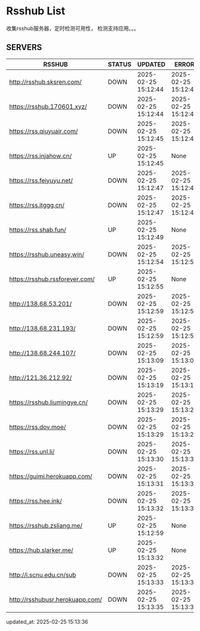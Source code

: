 # Rsshub List

收集rsshub服务器，定时检测可用性， 检测支持应用。。。


## SERVERS

|  RSSHUB   | STATUS  | UPDATED  | ERROR  | TWITTER |  
|  ----  | ----  | ----  | ----  | ---- |  
| http://rsshub.sksren.com/ | DOWN | 2025-02-25 15:12:44 | 2025-02-25 15:12:44 |  
| https://rsshub.170601.xyz/ | DOWN | 2025-02-25 15:12:44 | 2025-02-25 15:12:44 |  
| https://rss.qiuyuair.com/ | DOWN | 2025-02-25 15:12:45 | 2025-02-25 15:12:45 |  
| https://rss.injahow.cn/ | UP | 2025-02-25 15:12:45 | None ||  
| https://rss.feiyuyu.net/ | DOWN | 2025-02-25 15:12:47 | 2025-02-25 15:12:47 |  
| https://rss.itggg.cn/ | DOWN | 2025-02-25 15:12:47 | 2025-02-25 15:12:47 |  
| https://rss.shab.fun/ | UP | 2025-02-25 15:12:49 | None ||  
| https://rsshub.uneasy.win/ | DOWN | 2025-02-25 15:12:54 | 2025-02-25 15:12:54 |  
| https://rsshub.rssforever.com/ | UP | 2025-02-25 15:12:55 | None ||  
| http://138.68.53.201/ | DOWN | 2025-02-25 15:12:59 | 2025-02-25 15:12:59 |  
| http://138.68.231.193/ | DOWN | 2025-02-25 15:12:59 | 2025-02-25 15:12:59 |  
| http://138.68.244.107/ | DOWN | 2025-02-25 15:13:09 | 2025-02-25 15:13:09 |  
| http://121.36.212.92/ | DOWN | 2025-02-25 15:13:19 | 2025-02-25 15:13:19 |  
| https://rsshub.liumingye.cn/ | DOWN | 2025-02-25 15:13:29 | 2025-02-25 15:13:29 |  
| https://rss.dov.moe/ | DOWN | 2025-02-25 15:13:29 | 2025-02-25 15:13:29 |  
| https://rss.unl.li/ | DOWN | 2025-02-25 15:13:30 | 2025-02-25 15:13:30 |  
| https://guimi.herokuapp.com/ | DOWN | 2025-02-25 15:13:31 | 2025-02-25 15:13:31 |  
| https://rss.hee.ink/ | DOWN | 2025-02-25 15:13:32 | 2025-02-25 15:13:32 |  
| https://rsshub.zsliang.me/ | UP | 2025-02-25 15:12:59 | None |OK|  
| https://hub.slarker.me/ | UP | 2025-02-25 15:13:32 | None ||  
| http://i.scnu.edu.cn/sub | DOWN | 2025-02-25 15:13:33 | 2025-02-25 15:13:33 |  
| http://rsshubusr.herokuapp.com/ | DOWN | 2025-02-25 15:13:35 | 2025-02-25 15:13:35 |  
  

updated_at: 2025-02-25 15:13:36  
